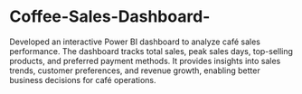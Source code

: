 # Coffee-Sales-Dashboard-
Developed an interactive Power BI dashboard to analyze café sales performance. The dashboard tracks total sales, peak sales days, top-selling products, and preferred payment methods. It provides insights into sales trends, customer preferences, and revenue growth, enabling better business decisions for café operations.
